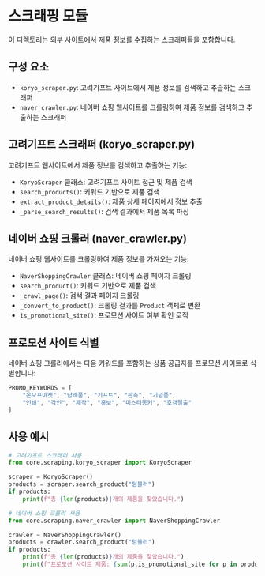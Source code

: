 # 스크래핑 모듈

이 디렉토리는 외부 사이트에서 제품 정보를 수집하는 스크래퍼들을 포함합니다.

## 구성 요소

- `koryo_scraper.py`: 고려기프트 사이트에서 제품 정보를 검색하고 추출하는 스크래퍼
- `naver_crawler.py`: 네이버 쇼핑 웹사이트를 크롤링하여 제품 정보를 검색하고 추출하는 스크래퍼

## 고려기프트 스크래퍼 (koryo_scraper.py)

고려기프트 웹사이트에서 제품 정보를 검색하고 추출하는 기능:

- `KoryoScraper` 클래스: 고려기프트 사이트 접근 및 제품 검색
- `search_products()`: 키워드 기반으로 제품 검색
- `extract_product_details()`: 제품 상세 페이지에서 정보 추출
- `_parse_search_results()`: 검색 결과에서 제품 목록 파싱

## 네이버 쇼핑 크롤러 (naver_crawler.py)

네이버 쇼핑 웹사이트를 크롤링하여 제품 정보를 가져오는 기능:

- `NaverShoppingCrawler` 클래스: 네이버 쇼핑 페이지 크롤링
- `search_product()`: 키워드 기반으로 제품 검색
- `_crawl_page()`: 검색 결과 페이지 크롤링
- `_convert_to_product()`: 크롤링 결과를 `Product` 객체로 변환
- `is_promotional_site()`: 프로모션 사이트 여부 확인 로직

## 프로모션 사이트 식별

네이버 쇼핑 크롤러에서는 다음 키워드를 포함하는 상품 공급자를 프로모션 사이트로 식별합니다:

```python
PROMO_KEYWORDS = [
    "온오프마켓", "답례품", "기프트", "판촉", "기념품", 
    "인쇄", "각인", "제작", "홍보", "미스터몽키", "호갱탈출"
]
```

## 사용 예시

```python
# 고려기프트 스크래퍼 사용
from core.scraping.koryo_scraper import KoryoScraper

scraper = KoryoScraper()
products = scraper.search_product("텀블러")
if products:
    print(f"총 {len(products)}개의 제품을 찾았습니다.")

# 네이버 쇼핑 크롤러 사용
from core.scraping.naver_crawler import NaverShoppingCrawler

crawler = NaverShoppingCrawler()
products = crawler.search_product("텀블러")
if products:
    print(f"총 {len(products)}개의 제품을 찾았습니다.")
    print(f"프로모션 사이트 제품: {sum(p.is_promotional_site for p in products)}개")
``` 